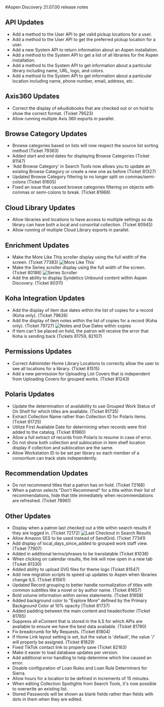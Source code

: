 #Aspen Discovery 21.07.00 release notes
## API Updates
- Add a method to the User API to get valid pickup locations for a user. 
- Add a method to the User API to get the preferred pickup location for a user. 
- Add a new System API to return information about an Aspen installation. 
- Add a method to the System API to get a list of all libraries for the Aspen installation.
- Add a method to the System API to get information about a particular library including name, URL, logo, and colors.
- Add a method to the System API to get information about a particular location including name, phone number, email, address, etc.

## Axis360 Updates
- Correct the display of eAudiobooks that are checked out or on hold to show the correct format. (Ticket 79523)
- Allow running multiple Axis 360 exports in parallel. 

## Browse Category Updates
- Browse categories based on lists will now respect the source list sorting method (Ticket 79363)
- Added start and end dates for displaying Browse Categories (Ticket 81147)
- 'Add Browse Category' in Search Tools now allows you to update an existing Browse Category or create a new one as before (Ticket 81327)
- Updated Browse Category filtering to no longer split on commas/semi-colons (Ticket 81605)
- Fixed an issue that caused browse categories filtering on objects with commas or semi-colons to break. (Ticket 81966)

## Cloud Library Updates
- Allow libraries and locations to have access to multiple settings so da library can have both a local and consortial collection. (Ticket 80945)
- Allow running of multiple Cloud Library exports in parallel. 

## Enrichment Updates
- Make the More Like This scroller display using the full width of the screen. (Ticket 77383)
  ![More Like This](/release_notes/images/21_07_00_more_like_this.png)`
- Make the Series scroller display using the full width of the screen. (Ticket 80188)
  ![Series Scroller](/release_notes/images/21_07_00_series_scroller.png)
- Add the ability to display Syndetics Unbound content within Aspen Discovery. (Ticket 80311)

## Koha Integration Updates
- Add the display of item due dates within the list of copies for a record (Koha only). (Ticket 79626)
- Add the display of item notes within the list of copies for a record (Koha only). (Ticket 79727)
  ![Notes and Due Dates within copies](/release_notes/images/21_07_00_show_notes_due_date_in_copies.png)
- If item can't be placed on hold, the patron will receive the error that Koha is sending back (Tickets 81759, 82107)

## Permissions Updates
- Correct Administer Home Library Locations to correctly allow the user to see all locations for a library. (Ticket 81515)
- Add a new permission for Uploading List Covers that is independent from Uploading Covers for grouped works. (Ticket 81243)

## Polaris Updates 
- Update the determination of availability to use Grouped Work Status of On Shelf for which titles are available. (Ticket 81735)
- Extract Collection Name rather than Collection ID for Polaris items. (Ticket 81725)
- Utilize First Available Date for determining when records were first added to the catalog.  (Ticket 81960)
- Allow a full extract of records from Polaris to resume in case of error. 
- Do not show both collection and sublocation in item shelf location display if collection and sublocation are the same.
- Allow Workstation ID to be set per library so each member of a consortium can track stats independently. 

## Recommendation Updates
- Do not recommend titles that a patron has on hold. (Ticket 72168)
- When a patron selects "Don't Recommend" for a title within their list of recommendations, hide that title immediately when recommendations are refreshed. (Ticket 78961)

## Other Updates
- Display when a patron last checked out a title within search results if they are logged in. (Ticket 72172)
  ![Last Checkout in Search Results](/release_notes/images/21_07_00_last_checkout_in_search.png)
- Allow Amazon SES to be used instead of SendGrid. (Ticket 77341)
- Add display of local_days_since_added to grouped work staff view. (Ticket 77907)
- Added in additional terms/phrases to be translatable (Ticket 81038)
- When clicking on calendar results, the link will now open in a new tab (Ticket 81330)
- Added ability to upload SVG files for theme logo (Ticket 81547)
- Add new migration scripts to speed up updates to Aspen when libraries change ILS. (Ticket 81561)
- Updated Record grouping to better handle normalization of titles with common subtitles like a novel or by author name. (Ticket 81657)  
- Bold volume information within series statements. (Ticket 81658)  
- Added background color to "Explore More" defined by the Primary Background Color at 10% opacity (Ticket 81737)
- Added padding between the main content and header/footer (Ticket 81765)
- Suppress all eContent that is stored in the ILS for which APIs are available to ensure we have the best data available. (Ticket 81790)  
- Fix breadcrumb for My Requests. (Ticket 81804)
- If Home Link layout setting is set, but the value is 'default', the value '/' will properly be assigned. (Ticket 81829)
- Fixed TikTok contact link to properly save (Ticket 82163)
- Make it easier to load database updates per version. 
- Add additional error handling to help determine which line caused an error. 
- Disable configuration of Loan Rules and Loan Rule Determiners for Sierra.
- Allow hours for a location to be defined in increments of 15 minutes.
- When editing Collection Spotlights from Search Tools, it's now possible to overwrite an existing list.
- Stored Passwords will be shown as blank fields rather than fields with dots in them when they are edited. 
